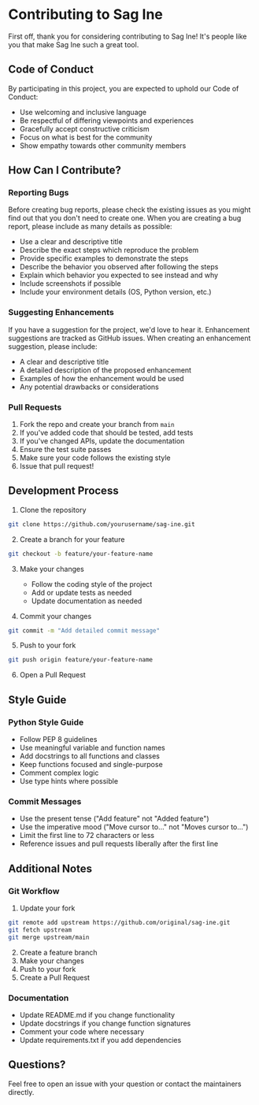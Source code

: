 # Contributing to Sag Ine

First off, thank you for considering contributing to Sag Ine! It's people like you that make Sag Ine such a great tool.

## Code of Conduct

By participating in this project, you are expected to uphold our Code of Conduct:

- Use welcoming and inclusive language
- Be respectful of differing viewpoints and experiences
- Gracefully accept constructive criticism
- Focus on what is best for the community
- Show empathy towards other community members

## How Can I Contribute?

### Reporting Bugs

Before creating bug reports, please check the existing issues as you might find out that you don't need to create one. When you are creating a bug report, please include as many details as possible:

* Use a clear and descriptive title
* Describe the exact steps which reproduce the problem
* Provide specific examples to demonstrate the steps
* Describe the behavior you observed after following the steps
* Explain which behavior you expected to see instead and why
* Include screenshots if possible
* Include your environment details (OS, Python version, etc.)

### Suggesting Enhancements

If you have a suggestion for the project, we'd love to hear it. Enhancement suggestions are tracked as GitHub issues. When creating an enhancement suggestion, please include:

* A clear and descriptive title
* A detailed description of the proposed enhancement
* Examples of how the enhancement would be used
* Any potential drawbacks or considerations

### Pull Requests

1. Fork the repo and create your branch from `main`
2. If you've added code that should be tested, add tests
3. If you've changed APIs, update the documentation
4. Ensure the test suite passes
5. Make sure your code follows the existing style
6. Issue that pull request!

## Development Process

1. Clone the repository
```bash
git clone https://github.com/yourusername/sag-ine.git
```

2. Create a branch for your feature
```bash
git checkout -b feature/your-feature-name
```

3. Make your changes
   - Follow the coding style of the project
   - Add or update tests as needed
   - Update documentation as needed

4. Commit your changes
```bash
git commit -m "Add detailed commit message"
```

5. Push to your fork
```bash
git push origin feature/your-feature-name
```

6. Open a Pull Request

## Style Guide

### Python Style Guide

- Follow PEP 8 guidelines
- Use meaningful variable and function names
- Add docstrings to all functions and classes
- Keep functions focused and single-purpose
- Comment complex logic
- Use type hints where possible

### Commit Messages

- Use the present tense ("Add feature" not "Added feature")
- Use the imperative mood ("Move cursor to..." not "Moves cursor to...")
- Limit the first line to 72 characters or less
- Reference issues and pull requests liberally after the first line

## Additional Notes

### Git Workflow

1. Update your fork
```bash
git remote add upstream https://github.com/original/sag-ine.git
git fetch upstream
git merge upstream/main
```

2. Create a feature branch
3. Make your changes
4. Push to your fork
5. Create a Pull Request

### Documentation

- Update README.md if you change functionality
- Update docstrings if you change function signatures
- Comment your code where necessary
- Update requirements.txt if you add dependencies

## Questions?

Feel free to open an issue with your question or contact the maintainers directly.
